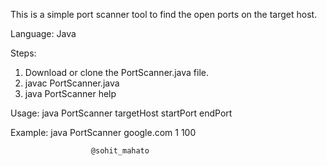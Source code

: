 This is a simple port scanner tool to find the open ports on the target host.

Language: Java 

Steps:
1. Download or clone the PortScanner.java file.
2. javac PortScanner.java
3. java PortScanner help

Usage: 
 java PortScanner targetHost startPort endPort
 
Example: 
 java PortScanner google.com 1 100
				          
                      @sohit_mahato

